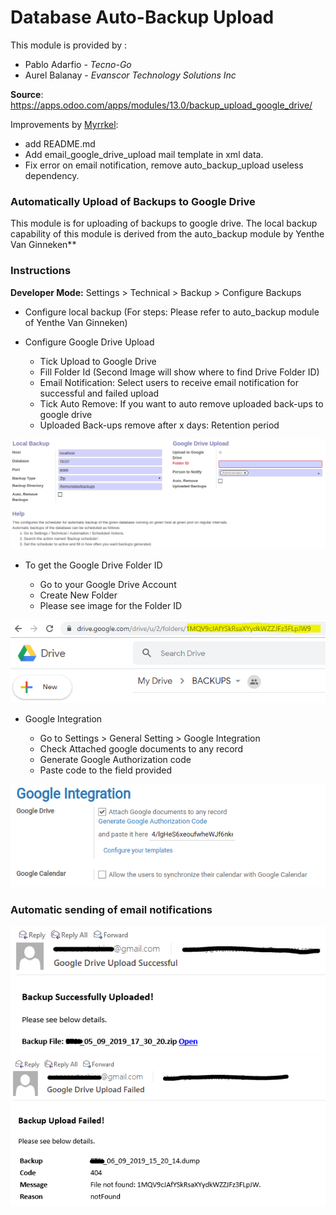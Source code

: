 Database Auto-Backup Upload
===========================

This module is provided by :
 - Pablo Adarfio - *Tecno-Go*
 - Aurel Balanay - *Evanscor Technology Solutions Inc*

**Source**: https://apps.odoo.com/apps/modules/13.0/backup_upload_google_drive/
 

Improvements by [Myrrkel](https://github.com/myrrkel):
 - add README.md
 - Add email_google_drive_upload mail template in xml data.
 - Fix error on email notification, remove auto_backup_upload useless dependency.


### Automatically Upload of Backups to Google Drive


This module is for uploading of backups to google drive. The local backup capability of this module is derived from the auto_backup module by Yenthe Van Ginneken**


### Instructions

**Developer Mode:** Settings > Technical > Backup > Configure Backups

 - Configure local backup (For steps: Please refer to auto_backup module of Yenthe Van Ginneken)
   
 - Configure Google Drive Upload
   
    - Tick Upload to Google Drive
    - Fill Folder Id (Second Image will show where to find Drive Folder ID)
    - Email Notification: Select users to receive email notification for successful and failed upload
    - Tick Auto Remove: If you want to auto remove uploaded back-ups to google drive
    - Uploaded Back-ups remove after x days: Retention period

![overview](static/description/overview.PNG)


 - To get the Google Drive Folder ID
   
     - Go to your Google Drive Account
     - Create New Folder
     - Please see image for the Folder ID

![folder](static/description/folder.PNG)



 - Google Integration

    - Go to Settings > General Setting > Google Integration
    - Check Attached google documents to any record
    - Generate Google Authorization code
    - Paste code to the field provided

![integration](static/description/integration.PNG)


### Automatic sending of email notifications

![successful_mail](static/description/successful_mail.PNG)
![failed_mail](static/description/failed_mail.PNG)


